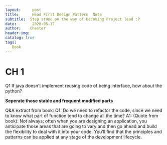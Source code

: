 ```yaml
---
layout:     post
title:      Head First Design Pattern  Note
subtitle:  Step stone on the way of becoming Project lead :P
date:       2020-05-17
author:    Chester
header-img: 
catalog: true
tags:
   Book
---
```

# CH 1
Q1 If java doesn't implement reusing code of being interface, how about the python?

**Seperate those stable and frequent modified parts**



Q&A extract from book:
Q1: Do we need to refactor the code, since we need to know what part of function tend to change all the time?
A1: (Quote from book): Not always; often when you are designing an application,
you anticipate those areas that are going to vary and then go ahead
and build the flexibility to deal with it into your code. You’ll find
that the principles and patterns can be applied at any stage of the
development lifecycle.

<!--stackedit_data:
eyJoaXN0b3J5IjpbLTI5OTg4MDUxXX0=
-->
